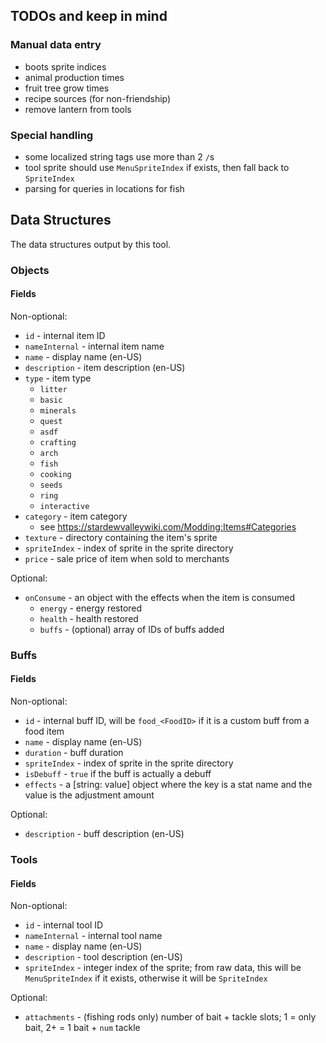 ## TODOs and keep in mind
### Manual data entry
- boots sprite indices
- animal production times
- fruit tree grow times
- recipe sources (for non-friendship)
- remove lantern from tools

### Special handling
- some localized string tags use more than 2 `/`s
- tool sprite should use `MenuSpriteIndex` if exists, then fall back to `SpriteIndex`
- parsing for queries in locations for fish

## Data Structures
The data structures output by this tool.

### Objects
#### Fields
Non-optional:
- `id` - internal item ID
- `nameInternal` - internal item name
- `name` - display name (en-US)
- `description` - item description (en-US)
- `type` - item type
    - `litter`
    - `basic`
    - `minerals`
    - `quest`
    - `asdf`
    - `crafting`
    - `arch`
    - `fish`
    - `cooking`
    - `seeds`
    - `ring`
    - `interactive`
- `category` - item category
    - see https://stardewvalleywiki.com/Modding:Items#Categories
- `texture` - directory containing the item's sprite
- `spriteIndex` - index of sprite in the sprite directory
- `price` - sale price of item when sold to merchants

Optional:
- `onConsume` - an object with the effects when the item is consumed
    - `energy` - energy restored
    - `health` - health restored
    - `buffs` - (optional) array of IDs of buffs added

### Buffs
#### Fields
Non-optional:
- `id` - internal buff ID, will be `food_<FoodID>` if it is a custom buff from a food item
- `name` - display name (en-US)
- `duration` - buff duration
- `spriteIndex` - index of sprite in the sprite directory
- `isDebuff` - `true` if the buff is actually a debuff
- `effects` - a [string: value] object where the key is a stat name and the value is the adjustment amount

Optional:
- `description` - buff description (en-US)

### Tools
#### Fields
Non-optional:
- `id` - internal tool ID
- `nameInternal` - internal tool name
- `name` - display name (en-US)
- `description` - tool description (en-US)
- `spriteIndex` - integer index of the sprite; from raw data, this will be `MenuSpriteIndex` if it exists, otherwise it will be `SpriteIndex`

Optional:
- `attachments` - (fishing rods only) number of bait + tackle slots; 1 = only bait, 2+ = 1 bait + `num` tackle